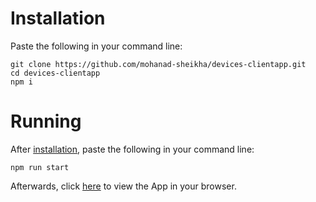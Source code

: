 # Installation
Paste the following in your command line:

	git clone https://github.com/mohanad-sheikha/devices-clientapp.git
	cd devices-clientapp
	npm i

# Running
After [installation](#Installation), paste the following in your command line:

	npm run start

Afterwards, click [here](localhost:8080) to view the App in your browser.